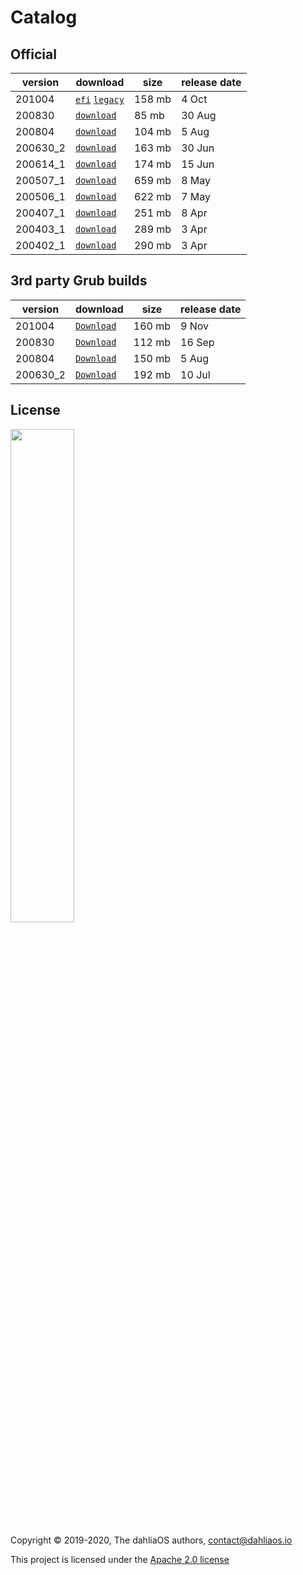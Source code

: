 # Catalog

## Official

| version         | download         | size      | release date      |      
| -----------  | -----------  | ----------- | ----------- |  
| 201004|[`efi`](https://github.com/dahlia-os/releases/releases/download/201004-x86_64/dahliaOS-201004-efi.zip)  [`legacy`](https://github.com/dahlia-os/releases/releases/download/201004-x86_64/dahliaOS-201004-legacy.iso)             |158 mb|4 Oct|  
| 200830|[`download`](https://github.com/dahlia-os/releases/releases/download/200830-x86_64/dahliaOS-200830.iso)|85 mb|30 Aug|  
| 200804|[`download`](https://github.com/dahlia-os/releases/releases/download/200804-x86_64/dahliaOS-200804.iso)|104 mb|5 Aug|  
| 200630_2|[`download`](https://github.com/dahlia-os/releases/releases/download/200630.1-x86_64/dahliaOS-200630_2.iso)|163 mb|30 Jun|  
| 200614_1|[`download`](https://github.com/dahlia-os/releases/releases/download/200614.1-x86_64/dahliaOS-200614r1.iso)|174 mb|15 Jun|  
| 200507_1|[`download`](https://github.com/dahlia-os/releases/releases/download/200507.1-x86_64/dahliaOS200507-1.iso)|659 mb|8 May|  
| 200506_1|[`download`](https://github.com/dahlia-os/releases/releases/download/200506.1-x86_64/dahliaOS200506-1.iso)|622 mb|7 May|  
| 200407_1|[`download`](https://github.com/dahlia-os/releases/releases/download/200407.1-x86_64/dahliaOS200407-1.iso)|251 mb|8 Apr|  
| 200403_1|[`download`](https://github.com/dahlia-os/releases/releases/download/200403.1-x86_64/dahliaOS200403-1.iso)|289 mb|3 Apr|  
| 200402_1|[`download`](https://github.com/dahlia-os/releases/releases/download/200402.1-x86_64/dahliaOS200402-1.iso)|290 mb|3 Apr|  

## 3rd party Grub builds

| version         | download         | size      | release date      |      
| -----------  | -----------  | ----------- | ----------- |  
|  201004|[`Download`](https://github.com/HexaOneOfficial/dahliaos/releases/download/201004/DahliaOS201004.iso)|160 mb |9 Nov|  
|  200830|[`Download`](https://github.com/HexaOneOfficial/dahliaos/releases/download/200830/DahliaOS200830.iso)|112 mb |16 Sep|  
|  200804|[`Download`](https://github.com/HexaOneOfficial/dahliaos/releases/download/200804/DahliaOS200804.iso)|150 mb |5 Aug|  
|  200630_2|[`Download`](https://github.com/HexaOneOfficial/dahliaos/releases/download/200630_2/DahliaOS200630_2.iso)|192 mb |10 Jul| 

## License

<p align="left">
  <img width="45%" src="https://github.com/dahlia-os/brand/blob/master/Logo%20SVGs/dahliaOS%20logo%20with%20text%20(drop%20shadow).svg"
</p>

Copyright © 2019-2020, The dahliaOS authors, contact@dahliaos.io

This project is licensed under the [Apache 2.0 license](../../LICENSE)

